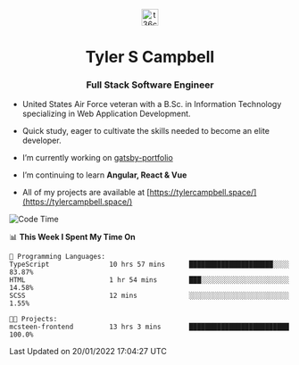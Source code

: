 <p align="center">
<a href="https://www.linkedin.com/in/t36campbell" target="blank"><img align="center" src="https://ik.imagekit.io/t36campbell/Portfolio/linkedin.png.original_m8bbGgPh6.png" alt="t36campbell" height="30" width="30" /></a>
</p>
<h1 align="center">Tyler S Campbell</h1>
<h3 align="center">Full Stack Software Engineer</h3>

* United States Air Force veteran with a B.Sc. in Information Technology specializing in Web Application Development. 

* Quick study, eager to cultivate the skills needed to become an elite developer.

* I’m currently working on [gatsby-portfolio](https://github.com/t36campbell/gatsby-portfolio)

* I’m continuing to learn **Angular, React & Vue**

* All of my projects are available at [https://tylercampbell.space/](https://tylercampbell.space/)

<!--START_SECTION:waka-->
![Code Time](http://img.shields.io/badge/Code%20Time-1%2C348%20hrs%2013%20mins-blue)

📊 **This Week I Spent My Time On** 

```text
💬 Programming Languages: 
TypeScript               10 hrs 57 mins      █████████████████████░░░░   83.87% 
HTML                     1 hr 54 mins        ███░░░░░░░░░░░░░░░░░░░░░░   14.58% 
SCSS                     12 mins             ░░░░░░░░░░░░░░░░░░░░░░░░░   1.55%

🐱‍💻 Projects: 
mcsteen-frontend         13 hrs 3 mins       █████████████████████████   100.0%

```


 Last Updated on 20/01/2022 17:04:27 UTC
<!--END_SECTION:waka-->
